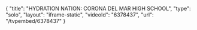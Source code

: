 {
    "title": "HYDRATION NATION: CORONA DEL MAR HIGH SCHOOL",
    "type": "solo",
    "layout": "iframe-static",
    "videoId": "6378437",
    "url": "\/tvpembed\/6378437"
}